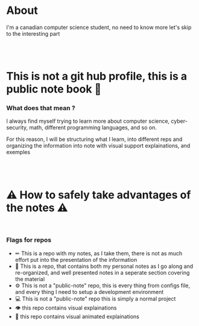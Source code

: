 # About

I'm a canadian computer science student, no need to know more let's skip to the interesting part

<br />
<br />


# This is not a git hub profile, this is a public note book 📕

### What does that mean ?

I always find myself trying to learn more about computer science, cyber-security, math, different programming languages, and so on.

For this reason, I will be structuring what I learn, into different reps and organizing the information into note with visual support explainations, and exemples

<br />
<br />

# ⚠ How to safely take advantages of the notes ⚠

<br />

### Flags for repos

- ✏ This is a repo with my notes, as I take them, there is not as much effort put into the presentation of the information 
- 📄 This is a repo, that contains both my personal notes as I go along and re-organized, and well presented notes in a seperate section covering the material
- ⚙ This is not a "public-note" repo, this is every thing from configs file, and every thing I need to setup a development environment
- 💻 This is not a "public-note" repo this is simply a normal project
- 👁 this repo contains visual explainations
- 👀 this repo contains visual animated explainations 


<br />
